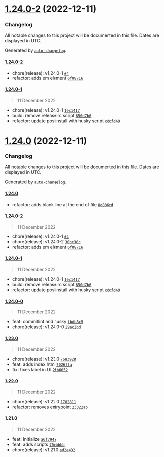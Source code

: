 # [1.24.0-2](https://github.com/alicandirik/automatic-release/compare/1.24.0-0...1.24.0-2) (2022-12-11)

### Changelog

All notable changes to this project will be documented in this file. Dates are displayed in UTC.

Generated by [`auto-changelog`](https://github.com/CookPete/auto-changelog).

#### [1.24.0-2](https://github.com/alicandirik/automatic-release/compare/1.24.0-1...1.24.0-2)

- chore(release): v1.24.0-1 [`#4`](https://github.com/alicandirik/automatic-release/pull/4)
- refactor: adds em element [`6f08716`](https://github.com/alicandirik/automatic-release/commit/6f08716dd4b311a58ff991ca27447cdb4513ac95)

#### [1.24.0-1](https://github.com/alicandirik/automatic-release/compare/1.24.0-0...1.24.0-1)

> 11 December 2022

- chore(release): v1.24.0-1 [`1ec1417`](https://github.com/alicandirik/automatic-release/commit/1ec1417ae5ca7478bf64f5bfcdad5515863f288f)
- build: remove release:rc script [`650d7b6`](https://github.com/alicandirik/automatic-release/commit/650d7b61f0ad17d658a4cebf4320bd50dcd9a011)
- refactor: update postinstall with husky script [`cdcfd49`](https://github.com/alicandirik/automatic-release/commit/cdcfd491409f0d4465e31769d34efa6547bb40c4)

# [1.24.0](https://github.com/alicandirik/automatic-release/compare/1.24.0-2...1.24.0) (2022-12-11)

### Changelog

All notable changes to this project will be documented in this file. Dates are displayed in UTC.

Generated by [`auto-changelog`](https://github.com/CookPete/auto-changelog).

#### [1.24.0](https://github.com/alicandirik/automatic-release/compare/1.24.0-2...1.24.0)

- refactor: adds blank line at the end of file [`8d886cd`](https://github.com/alicandirik/automatic-release/commit/8d886cda14c343b83f263249f26e13ee6d77f89d)

#### [1.24.0-2](https://github.com/alicandirik/automatic-release/compare/1.24.0-1...1.24.0-2)

> 11 December 2022

- chore(release): v1.24.0-1 [`#4`](https://github.com/alicandirik/automatic-release/pull/4)
- chore(release): v1.24.0-2 [`30bc38c`](https://github.com/alicandirik/automatic-release/commit/30bc38c983e55748fc400e737c05327157a0a00f)
- refactor: adds em element [`6f08716`](https://github.com/alicandirik/automatic-release/commit/6f08716dd4b311a58ff991ca27447cdb4513ac95)

#### [1.24.0-1](https://github.com/alicandirik/automatic-release/compare/1.24.0-0...1.24.0-1)

> 11 December 2022

- chore(release): v1.24.0-1 [`1ec1417`](https://github.com/alicandirik/automatic-release/commit/1ec1417ae5ca7478bf64f5bfcdad5515863f288f)
- build: remove release:rc script [`650d7b6`](https://github.com/alicandirik/automatic-release/commit/650d7b61f0ad17d658a4cebf4320bd50dcd9a011)
- refactor: update postinstall with husky script [`cdcfd49`](https://github.com/alicandirik/automatic-release/commit/cdcfd491409f0d4465e31769d34efa6547bb40c4)

#### [1.24.0-0](https://github.com/alicandirik/automatic-release/compare/1.23.0...1.24.0-0)

> 11 December 2022

- feat: commitlint and husky [`fbdb8c5`](https://github.com/alicandirik/automatic-release/commit/fbdb8c54384cf86f6811d49aca148e5e665eaa3d)
- chore(release): v1.24.0-0 [`29ac2bd`](https://github.com/alicandirik/automatic-release/commit/29ac2bd234bb4c412465297c926edd7675baf328)

#### [1.23.0](https://github.com/alicandirik/automatic-release/compare/1.22.0...1.23.0)

> 11 December 2022

- chore(release): v1.23.0 [`7683928`](https://github.com/alicandirik/automatic-release/commit/7683928334734ddd27e098c48484e5144cb3a691)
- feat: adds index.html [`7026ffa`](https://github.com/alicandirik/automatic-release/commit/7026ffa7a97b4a038aca6f6f8a75fae6b647ce7b)
- fix: fixes label in UI [`2fb6052`](https://github.com/alicandirik/automatic-release/commit/2fb6052c862598d30427f5fce1969d5fbad96912)

#### [1.22.0](https://github.com/alicandirik/automatic-release/compare/1.21.0...1.22.0)

> 11 December 2022

- chore(release): v1.22.0 [`1702811`](https://github.com/alicandirik/automatic-release/commit/17028110414ff1d29e5712444b5336f305243a19)
- refactor: removes entrypoint [`23322ab`](https://github.com/alicandirik/automatic-release/commit/23322ab257e9cac3b68615429252f4325c8a66cb)

#### 1.21.0

> 11 December 2022

- feat: Initialize [`a6f7945`](https://github.com/alicandirik/automatic-release/commit/a6f79459219ab8f4ff572cf293990dd970f60807)
- feat: adds scripts [`70ebbbb`](https://github.com/alicandirik/automatic-release/commit/70ebbbbb98979eb77d33865c08f4575ab9cc1fbb)
- chore(release): v1.21.0 [`ad2e432`](https://github.com/alicandirik/automatic-release/commit/ad2e43271a87c4b287f31343375f6f1bfb89f896)
